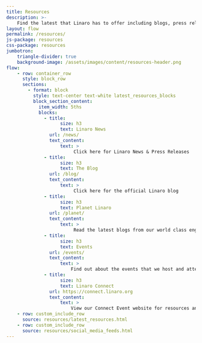 ```yaml
---
title: Resources
description: >-
    Find the latest that Linaro has to offer including blogs, press releases, presentations and videos.
layout: flow
permalink: /resources/
js-package: resources
css-package: resources
jumbotron:
    triangle-divider: true
    background-image: /assets/images/content/resources-header.png
flow:
    - row: container_row
      style: block_row
      sections:
        - format: block
          style: text-center text-white latest_resources_blocks
          block_section_content:
            item_width: 5ths
            blocks:
              - title:
                    size: h3
                    text: Linaro News
                url: /news/
                text_content:
                    text: >
                         Click here for Linaro News & Press Releases
              - title:
                    size: h3
                    text: The Blog
                url: /blog/
                text_content:
                    text: >
                         Click here for the official Linaro blog
              - title:
                    size: h3
                    text: Planet Linaro
                url: /planet/
                text_content:
                    text: >
                         Read the latest blogs from our world class engineers
              - title:
                    size: h3
                    text: Events
                url: /events/
                text_content:
                    text: >
                        Find out about the events that we host and attend.
              - title:
                    size: h3
                    text: Linaro Connect
                url: https://connect.linaro.org
                text_content:
                    text: >
                        View our Connect Event website for resources and more.
    - row: custom_include_row
      source: resources/latest_resources.html
    - row: custom_include_row
      source: resources/social_media_feeds.html
---
```


